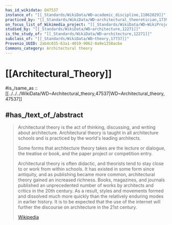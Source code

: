 ```yaml
---
has_id_wikidata: Q47537
instance_of: "[[_Standards/WikiData/WD~academic_discipline,11862829]]"
practiced_by: "[[_Standards/WikiData/WD~architectural_theoretician,17391659]]"
on_focus_list_of_Wikimedia_project: "[[_Standards/WikiData/WD~WikiProject_Craft,110249806]]"
studied_by: "[[_Standards/WikiData/WD~architecture,12271]]"
is_the_study_of: "[[_Standards/WikiData/WD~architecture,12271]]"
subclass_of: "[[_Standards/WikiData/WD~theory,17737]]"
Provenio_UUID: 2ab4c035-63a1-4019-9062-0a9e1258acbe
Commons_category: Architectural theory
---
```


# [[Architectural_Theory]] 

#is_/same_as :: [[../../../WikiData/WD~Architectural_theory,47537|WD~Architectural_theory,47537]] 

## #has_/text_of_/abstract 

> Architectural theory is the act of thinking, discussing, and writing about architecture. 
> Architectural theory is taught in all architecture schools and is practiced by the world's leading architects. 
> 
> Some forms that architecture theory takes are the lecture or dialogue, the treatise or book, 
> and the paper project or competition entry. 
> 
> Architectural theory is often didactic, and theorists tend to stay close to or work from within schools. It has existed in some form since antiquity, and as publishing became more common, architectural theory gained an increased richness. Books, magazines, and journals published an unprecedented number of works by architects and critics in the 20th century. As a result, styles and movements formed and dissolved much more quickly than the relatively enduring modes in earlier history. It is to be expected that the use of the internet will further the discourse on architecture in the 21st century.
>
> [Wikipedia](https://en.wikipedia.org/wiki/Architectural%20theory) 

